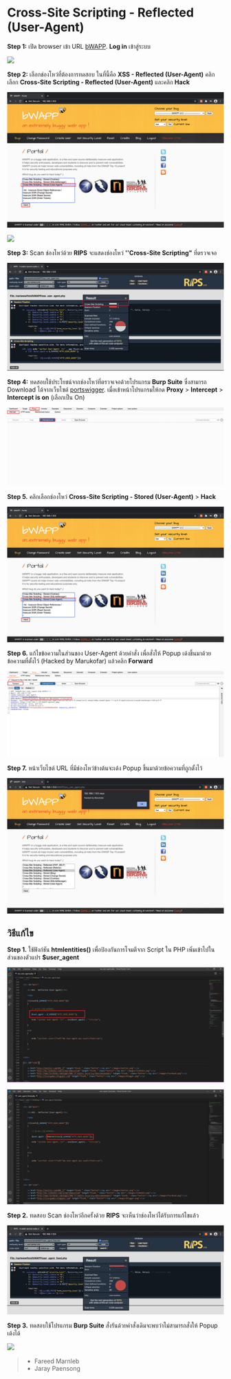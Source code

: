 # Cross-Site Scripting - Reflected (User-Agent)

**Step 1:** เปิด browser เข้า URL [bWAPP](#). **Log in** เข้าสู่ระบบ

![](images/bwapp1-1.png)


**Step 2:** เลือกช่องโหว่ที่ต้องการทดสอบ ในที่นี้คือ **XSS - Reflected (User-Agent)** คลิกเลือก **Cross-Site Scripting - Reflected (User-Agent)** และคลิก **Hack**

![](images/bwapp2.png)

![](images/bwapp3.png)


**Step 3:** Scan ช่องโหว่ด้วย **RIPS** จะแสดงช่องโหว่ **''Cross-Site Scripting"** ที่ตรวจเจอ

![](images/bwapp4-1.png)


**Step 4:** ทดสอบใช้ประโยชน์จากช่องโหว่ที่ตรวจเจอด้วยโปรแกรม **Burp Suite** ซึ่งสามารถ Download ได้จากเว็บไซต์ [portswigger](https://portswigger.net/).
เมื่อเข้าหน้าโปรแกรมให้กด **Proxy** > **Intercept** > **Intercept is on** (เลือกเป็น On)

![](images/bwapp5.png)


**Step 5.** คลิกเลือกช่องโหว่ **Cross-Site Scripting - Stored (User-Agent)** > **Hack**

![](images/bwapp6-1.png)


**Step 6.** แก้ไขข้อความในส่วนของ User-Agent ด้วยคำสั่ง **<script>alert('xxx')</script>** เพื่อสั่งให้ Popup เด้งขึ้นมาด้วยข้อความที่ตั้งไว้ (Hacked by Marukofar) แล้วคลิก **Forward**

![](images/bwapp7.png)


**Step 7.** หน้าเว็บไซต์ URL ที่มีช่องโหว่ข้างต้นจะเด้ง Popup ขึ้นมาด้วยข้อความที่ถูกตั้งไว้

![](images/bwapp8.png)


## วิธีแก้ไข

**Step 1.** ใช้ฟังก์ชัน **htmlentities()** เพื่อป้องกันการโจมตีจาก Script ใน PHP เพิ่มเข้าไปในส่วนของตัวแปร **$user_agent**

![](images/bwapp9.png)

![](images/bwapp10.png)


**Step 2.** ทดสอบ Scan ช่องโหว่อีกครั้งด้วย **RIPS** จะเห็นว่าช่องโหว่ได้รับการแก้ไขแล้ว

![](images/bwapp11.png)


**Step 3.** ทดสอบใช้โปรแกรม **Burp Suite** สั่งรันด้วยคำสั่งเดิมจะพบว่าไม่สามารถสั่งให้ Popup เด้งได้

![](images/bwapp12.png)



>  -  Fareed Marnleb
>  -  Jaray Paensong